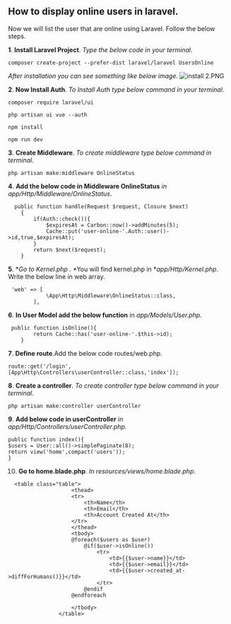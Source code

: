 ## How to display online users in laravel.

Now we will list the user that are online using Laravel. Follow the below steps.


**1**.  **Install Laravel Project**. *Type the below code in your terminal*. 
```
composer create-project --prefer-dist laravel/laravel UsersOnline
``` 
*After installation you can see something like below image.*
![install 2.PNG](https://cdn.hashnode.com/res/hashnode/image/upload/v1609252840658/WFWTeLl0q.png)


**2**. **Now Install Auth**. *To Install Auth type below command in your terminal*.

```
composer require laravel/ui
``` 

```
php artisan ui vue --auth
``` 

```
npm install
``` 


```
npm run dev
``` 

**3**. **Create Middleware**. *To create middleware type below command in terminal*.

```
php artisan make:middleware OnlineStatus
```

**4**. **Add the below code in Middleware OnlineStatus** *in app/Http/Middleware/OnlineStatus*.

```
  public function handle(Request $request, Closure $next)
    {
        if(Auth::check()){
            $expiresAt = Carbon::now()->addMinutes(5);
            Cache::put('user-online-'.Auth::user()->id,true,$expiresAt);
        }
        return $next($request);
    }
``` 
 

**5**. **Go to Kernel.php* . *You will find kernel.php in **app/Http/Kernel.php*.  Write the below line in web array.

```
 'web' => [
            \App\Http\Middleware\OnlineStatus::class,
        ],
``` 

**6**. **In User Model add the below function** in *app/Models/User.php.*

```
 public function isOnline(){
        return Cache::has('user-online-'.$this->id);
    }
``` 

**7**. **Define route**.Add the below code routes/web.php. 

```
route::get('/login',[App\Http\Controllers\userController::class,'index']);
``` 

**8**. **Create a controller**. *To create controller type below command in your terminal*.

```
php artisan make:controller userController
``` 

**9**. **Add below code in userController** in *app/Http/Controllers/userController.php.*

```
public function index(){
$users = User::all()->simplePaginate(8);
return view('home',compact('users'));
}
``` 


10. **Go to home.blade.php**. *In resources/views/home.blade.php*. 

```
  <table class="table">
                    <thead>
                    <tr>
                        <th>Name</th>
                        <th>Email</th>
                        <th>Account Created At</th>
                    </tr>
                    </thead>
                    <tbody>
                    @foreach($users as $user)
                        @if($user->isOnline())
                            <tr>
                                <td>{{$user->name}}</td>
                                <td>{{$user->email}}</td>
                                <td>{{$user->created_at->diffForHumans()}}</td>
                            </tr>
                        @endif
                    @endforeach

                    </tbody>
                </table>
``` 





















 











